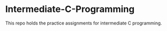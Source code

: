 # Intermediate-C-Programming

This repo holds the practice assignments for intermediate C programming. 
